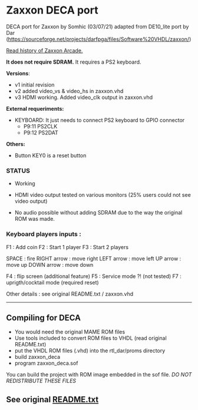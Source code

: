 # Zaxxon DECA port 

DECA port for Zaxxon by Somhic (03/07/21) adapted from DE10_lite port by Dar (https://sourceforge.net/projects/darfpga/files/Software%20VHDL/zaxxon/)

[Read history of Zaxxon Arcade.](https://www.arcade-museum.com/game_detail.php?game_id=12757)

**It does not require SDRAM.**  It requires a PS2 keyboard.

**Versions**:

- v1 initial revision
- v2 added video_vs & video_hs in zaxxon.vhd
- v3 HDMI working. Added video_clk output in zaxxon.vhd

**External requeriments:**

* KEYBOARD: It just needs to connect PS2 keyboard to GPIO connector 
  * P9:11 PS2CLK 
  * P9:12 PS2DAT 

**Others:**

* Button KEY0 is a reset button

### STATUS

* Working
* HDMI video output tested on various monitors (25% users could not see video output)

* No audio possible without adding SDRAM due to the way the original ROM was made.

### Keyboard players inputs :

F1 : Add coin
F2 : Start 1 player
F3 : Start 2 players

SPACE       : fire
RIGHT arrow : move right
LEFT  arrow : move left
UP    arrow : move up
DOWN  arrow : move down

F4 : flip screen (additional feature)
F5 : Service mode ?! (not tested)
F7 : uprigth/cocktail mode (required reset)

Other details : see original README.txt / zaxxon.vhd

---------------------------------
Compiling for DECA
---------------------------------

 - You would need the original MAME ROM files
 - Use tools included to convert ROM files to VHDL (read original README.txt)
 - put the VHDL ROM files (.vhd) into the rtl_dar/proms directory
 - build zaxxon_deca
 - program zaxxon_deca.sof

You can build the project with ROM image embedded in the sof file.
*DO NOT REDISTRIBUTE THESE FILES*

See original [README.txt](README.txt)
------------------------

